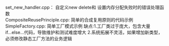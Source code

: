 set_new_handler.cpp： 自定义new delete和 设置内存分配失败时的错误处理函数  
CompositeReusePrinciple.cpp: 简单的合成复用原则的代码示例  
SimpleFactory.cpp: 简单工厂模式示例
  缺点:1.工厂类过于庞大，包含大量if...else...代码，导致维护和测试难度增大
  2.系统拓展不灵活，如果增加新类型，必须修改静态工厂方法的业务逻辑
